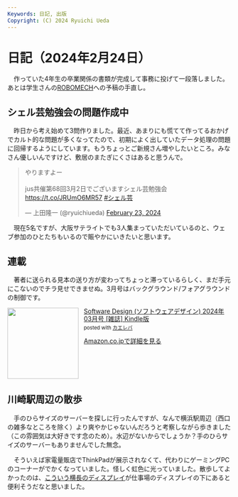 ```yaml
---
Keywords: 日記, 出版
Copyright: (C) 2024 Ryuichi Ueda
---
```


# 日記（2024年2月24日）

　作っていた4年生の卒業関係の書類が完成して事務に投げて一段落しました。あとは学生さんの[ROBOMECH](https://robomech.org/2024/)への予稿の手直し。

## シェル芸勉強会の問題作成中

　昨日から考え始めて3問作りました。最近、あまりにも慌てて作ってるおかげでカルト的な問題が多くなってたので、初期によく出していたデータ処理の問題に回帰するようにしています。もうちょっとご新規さん増やしたいところ。みなさん優しいんですけど、敷居のまたぎにくさはあると思うんで。

<blockquote class="twitter-tweet"><p lang="ja" dir="ltr">やりますよー<br><br>jus共催第68回3月2日でございますシェル芸勉強会 <a href="https://t.co/JRUmO6MR57">https://t.co/JRUmO6MR57</a> <a href="https://twitter.com/hashtag/%E3%82%B7%E3%82%A7%E3%83%AB%E8%8A%B8?src=hash&amp;ref_src=twsrc%5Etfw">#シェル芸</a></p>&mdash; 上田隆一 (@ryuichiueda) <a href="https://twitter.com/ryuichiueda/status/1760930954846339457?ref_src=twsrc%5Etfw">February 23, 2024</a></blockquote> <script async src="https://platform.twitter.com/widgets.js" charset="utf-8"></script>

　現在5名ですが、大阪サテライトでも3人集まっていただいているのと、ウェブ参加のひとたちもいるので賑やかにいきたいと思います。

## 連載

　著者に送られる見本の送り方が変わってちょっと滞っているらしく、まだ手元にこないのでチラ見せできませぬ。3月号はバックグラウンド/フォアグラウンドの制御です。

<div class="krb-amzlt-box" style="margin-bottom:0px;"><div class="krb-amzlt-image" style="float:left;margin:0px 12px 1px 0px;"><a href="https://amzn.to/3wwgLMf"><img width="160px" src="https://images-na.ssl-images-amazon.com/images/P/B0CV4RVMJ2.09.LZZZZZZZ"></a></div><div class="krb-amzlt-info" style="line-height:120%; margin-bottom: 10px"><div class="krb-amzlt-name" style="margin-bottom:10px;line-height:120%"><a href="https://amzn.to/3wwgLMf" name="amazletlink" target="_blank" rel="nofollow" rel="nofollow">Software Design (ソフトウェアデザイン) 2024年03月号 [雑誌] Kindle版</a><div class="krb-amzlt-powered-date" style="font-size:80%;margin-top:5px;line-height:120%">posted with <a href="https://kaereba.com/wind/" title="amazlet" target="_blank" rel="nofollow" rel="nofollow">カエレバ</a></div></div><div class="krb-amzlt-detail"></div><div class="krb-amzlt-sub-info" style="float: left;"><div class="krb-amzlt-link" style="margin-top: 5px"><a href="https://amzn.to/3wwgLMf" name="amazletlink" target="_blank" rel="nofollow" rel="nofollow">Amazon.co.jpで詳細を見る</a></div></div></div><div class="krb-amzlt-footer" style="clear: left"></div></div>

## 川崎駅周辺の散歩

　手のひらサイズのサーバーを探しに行ったんですが、なんで横浜駅周辺（西口の雑多なところを除く）より爽やかじゃないんだろうと考察しながら歩きました（この雰囲気は大好きです念のため）。水辺がないからでしょうか？手のひらサイズのサーバーもありませんでした無念。

　そういえば家電量販店でThinkPadが展示されなくて、代わりにゲーミングPCのコーナーがでかくなっていました。怪しく虹色に光っていました。散歩してよかったのは、[こういう横長のディスプレイ](https://amzn.to/49LsrJn)が仕事場のディスプレイの下にあると便利そうだなと思いました。
